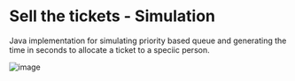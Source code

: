 # Sell the tickets - Simulation
Java implementation for simulating priority based queue and generating the time in seconds to allocate a ticket to a speciic person.


![image](https://github.com/saniiikaaa/Simulation-of-priority-based-ticket-selling/assets/136309640/f4fa2fe5-6931-4eac-b477-1967bc6a0a88)

